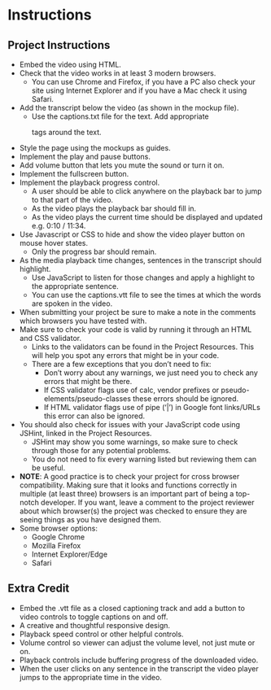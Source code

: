 # Instructions

## Project Instructions

* Embed the video using HTML.
* Check that the video works in at least 3 modern browsers.
  * You can use Chrome and Firefox, if you have a PC also check your site using Internet Explorer and if you have a Mac check it using Safari.
* Add the transcript below the video (as shown in the mockup file).
  * Use the captions.txt file for the text. Add appropriate <p> tags around the text.
* Style the page using the mockups as guides.
* Implement the play and pause buttons.
* Add volume button that lets you mute the sound or turn it on.
* Implement the fullscreen button.
* Implement the playback progress control.
  * A user should be able to click anywhere on the playback bar to jump to that part of the video.
  * As the video plays the playback bar should fill in.
  * As the video plays the current time should be displayed and updated e.g. 0:10 / 11:34.
* Use Javascript or CSS to hide and show the video player button on mouse hover states.
  * Only the progress bar should remain.
* As the media playback time changes, sentences in the transcript should highlight.
  * Use JavaScript to listen for those changes and apply a highlight to the appropriate sentence.
  * You can use the captions.vtt file to see the times at which the words are spoken in the video.
* When submitting your project be sure to make a note in the comments which browsers you have tested with.
* Make sure to check your code is valid by running it through an HTML and CSS validator.
  * Links to the validators can be found in the Project Resources. This will help you spot any errors that might be in your code.
  * There are a few exceptions that you don’t need to fix:
    * Don’t worry about any warnings, we just need you to check any errors that might be there.
    * If CSS validator flags use of calc, vendor prefixes or pseudo-elements/pseudo-classes these errors should be ignored.
    * If HTML validator flags use of pipe (‘|’) in Google font links/URLs this error can also be ignored.
* You should also check for issues with your JavaScript code using JSHint, linked in the Project Resources.
  * JSHint may show you some warnings, so make sure to check through those for any potential problems.
  * You do not need to fix every warning listed but reviewing them can be useful.
* **NOTE**: A good practice is to check your project for cross browser compatibility. Making sure that it looks and functions correctly in multiple (at least three) browsers is an important part of being a top-notch developer. If you want, leave a comment to the project reviewer about which browser(s) the project was checked to ensure they are seeing things as you have designed them.
* Some browser options:
  * Google Chrome
  * Mozilla Firefox
  * Internet Explorer/Edge
  * Safari


## Extra Credit


* Embed the .vtt file as a closed captioning track and add a button to video controls to toggle captions on and off.
* A creative and thoughtful responsive design.
* Playback speed control or other helpful controls.
* Volume control so viewer can adjust the volume level, not just mute or on.
* Playback controls include buffering progress of the downloaded video.
* When the user clicks on any sentence in the transcript the video player jumps to the appropriate time in the video.
